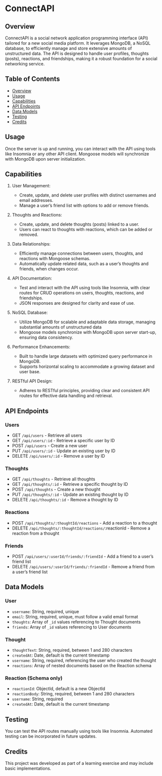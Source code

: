 # ConnectAPI

## Overview

ConnectAPI is a social network application programming interface (API) tailored for a new social media platform. It leverages MongoDB, a NoSQL database, to efficiently manage and store extensive amounts of unstructured data. The API is designed to handle user profiles, thoughts (posts), reactions, and friendships, making it a robust foundation for a social networking service.

## Table of Contents

- [Overview](#overview)
- [Usage](#usage)
- [Capabilities](#capabilities)
- [API Endpoints](#api-endpoints)
- [Data Models](#data-models)
- [Testing](#testing)
- [Credits](#credits)

## Usage

Once the server is up and running, you can interact with the API using tools like Insomnia or any other API client. Mongoose models will synchronize with MongoDB upon server initialization.

## Capabilities

1. User Management:

   - Create, update, and delete user profiles with distinct usernames and email addresses.
   - Manage a user’s friend list with options to add or remove friends.

2. Thoughts and Reactions:

   - Create, update, and delete thoughts (posts) linked to a user.
   - Users can react to thoughts with reactions, which can be added or removed.

3. Data Relationships:

   - Efficiently manage connections between users, thoughts, and reactions with Mongoose schemas.
   - Automatically update related data, such as a user’s thoughts and friends, when changes occur.

4. API Documentation:

   - Test and interact with the API using tools like Insomnia, with clear routes for CRUD operations on users, thoughts, reactions, and friendships.
   - JSON responses are designed for clarity and ease of use.

5. NoSQL Database:

   - Utilize MongoDB for scalable and adaptable data storage, managing substantial amounts of unstructured data
   - Mongoose models synchronize with MongoDB upon server start-up, ensuring data consistency.

6. Performance Enhancements:

   - Built to handle large datasets with optimized query performance in MongoDB.
   - Supports horizontal scaling to accommodate a growing dataset and user base.

7. RESTful API Design:

   - Adheres to RESTful principles, providing clear and consistent API routes for effective data handling and retrieval.

## API Endpoints

### Users

- GET `/api/users` - Retrieve all users
- GET `/api/users/:id` - Retrieve a specific user by ID
- POST `/api/users` - Create a new user
- PUT `/api/users/:id` - Update an existing user by ID
- DELETE `/api/users/:id` - Remove a user by ID

### Thoughts

- GET `/api/thoughts` - Retrieve all thoughts
- GET `/api/thoughts/:id` - Retrieve a specific thought by ID
- POST `/api/thoughts` - Create a new thought
- PUT `/api/thoughts/:id` - Update an existing thought by ID
- DELETE `/api/thoughts/:id` - Remove a thought by ID

### Reactions

- POST `/api/thoughts/:thoughtId/reactions` - Add a reaction to a thought
- DELETE `/api/thoughts/:thoughtId/reactions/`:reactionId - Remove a reaction from a thought

### Friends

- POST `/api/users/:userId/friends/:friendId` - Add a friend to a user’s friend list
- DELETE `/api/users/:userId/friends/:friendId` - Remove a friend from a user’s friend list

## Data Models

### User

- `username`: String, required, unique
- `email`: String, required, unique, must follow a valid email format
- `thoughts`: Array of `_id` values referencing to Thought documents
- `friends`: Array of `_id` values referencing to User documents

### Thought

- `thoughtText`: String, required, between 1 and 280 characters
- `createdAt`: Date, default is the current timestamp
- `username`: String, required, referencing the user who created the thought
- `reactions`: Array of nested documents based on the Reaction schema

### Reaction (Schema only)

- `reactionId`: ObjectId, default is a new ObjectId
- `reactionBody`: String, required, between 1 and 280 characters
- `username`: String, required
- `createdAt`: Date, default is the current timestamp

## Testing

You can test the API routes manually using tools like Insomnia. Automated testing can be incorporated in future updates.

## Credits

This project was developed as part of a learning exercise and may include basic implementations.
